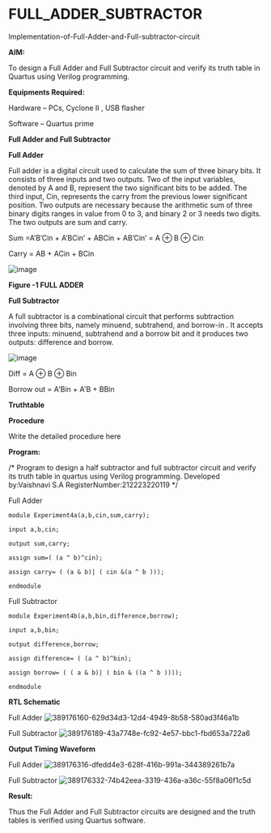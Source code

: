 # FULL_ADDER_SUBTRACTOR

Implementation-of-Full-Adder-and-Full-subtractor-circuit

**AIM:**

To design a Full Adder and Full Subtractor circuit and verify its truth table in Quartus using Verilog programming.

**Equipments Required:**

Hardware – PCs, Cyclone II , USB flasher

Software – Quartus prime

**Full Adder and Full Subtractor**

**Full Adder**

Full adder is a digital circuit used to calculate the sum of three binary bits. It consists of three inputs and two outputs. Two of the input variables, denoted by A and B, represent the two significant bits to be added. The third input, Cin, represents the carry from the previous lower significant position. Two outputs are necessary because the arithmetic sum of three binary digits ranges in value from 0 to 3, and binary 2 or 3 needs two digits. The two outputs are sum and carry.

Sum =A’B’Cin + A’BCin’ + ABCin + AB’Cin’ = A ⊕ B ⊕ Cin 

Carry = AB + ACin + BCin

![image](https://github.com/naavaneetha/FULL_ADDER_SUBTRACTOR/assets/154305477/0f30ba51-5ffb-4198-845f-18e054f675e7)

**Figure -1 FULL ADDER**

**Full Subtractor**

A full subtractor is a combinational circuit that performs subtraction involving three bits, namely minuend, subtrahend, and borrow-in . It accepts three inputs: minuend, subtrahend and a borrow bit and it produces two outputs: difference and borrow.

![image](https://github.com/naavaneetha/FULL_ADDER_SUBTRACTOR/assets/154305477/02b24f51-ab51-4304-9ad6-7b81ffc1ead5)

Diff = A ⊕ B ⊕ Bin 

Borrow out = A'Bin + A'B + BBin

**Truthtable**

**Procedure**

Write the detailed procedure here

**Program:**

/* Program to design a half subtractor and full subtractor circuit and verify its truth table in quartus using Verilog programming. Developed by:Vaishnavi S.A RegisterNumber:212223220119
*/

Full Adder
```
module Experiment4a(a,b,cin,sum,carry);

input a,b,cin;

output sum,carry;

assign sum=( (a ^ b)^cin);

assign carry= ( (a & b)| ( cin &(a ^ b )));

endmodule
```
Full Subtractor
```
module Experiment4b(a,b,bin,difference,borrow);

input a,b,bin;

output difference,borrow;

assign difference= ( (a ^ b)^bin);

assign borrow= ( ( a & b)| ( bin & ((a ^ b ))));

endmodule
```


**RTL Schematic**

Full Adder
![389176160-629d34d3-12d4-4949-8b58-580ad3f46a1b](https://github.com/user-attachments/assets/3a68052e-0648-4330-b5b9-f662252f4a55)

Full Subtractor
![389176189-43a7748e-fc92-4e57-bbc1-fbd653a722a6](https://github.com/user-attachments/assets/a837117c-1dda-4c4c-a04b-5de10cfbdb59)


**Output Timing Waveform**

Full Adder
![389176316-dfedd4e3-628f-416b-991a-344389261b7a](https://github.com/user-attachments/assets/60f28742-7fa6-49a3-b351-aa8ecf6b2464)

Full Subtractor
![389176332-74b42eea-3319-436a-a36c-55f8a06f1c5d](https://github.com/user-attachments/assets/d990fa95-b78f-4e17-bb96-9d6e83c510f9)



**Result:**

Thus the Full Adder and Full Subtractor circuits are designed and the truth tables is verified using Quartus software.



